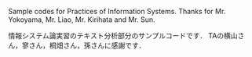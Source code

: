 Sample codes for Practices of Information Systems.
Thanks for Mr. Yokoyama, Mr. Liao, Mr. Kirihata and Mr. Sun.

情報システム論実習のテキスト分析部分のサンプルコードです．
TAの横山さん，寥さん，桐畑さん，孫さんに感謝です．

